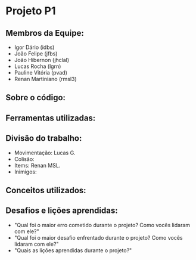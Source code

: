 # Projeto P1
## Membros da Equipe:
 - Igor Dário (idbs)
 - João Felipe (jfbs)
 - João Hibernon (jhclal)
 - Lucas Rocha (lgrn)
 - Pauline Vitória (pvad)
 - Renan Martiniano (rmsl3)

## Sobre o código:

## Ferramentas utilizadas:

## Divisão do trabalho:
 - Movimentação: Lucas G.
 - Colisão:
 - Items: Renan MSL.
 - Inimigos: 

## Conceitos utilizados:

## Desafios e lições aprendidas:
 - "Qual foi o maior erro cometido durante o projeto? Como vocês lidaram com ele?"
 - "Qual foi o maior desafio enfrentado durante o projeto? Como vocês lidaram com ele?"
 - "Quais as lições aprendidas durante o projeto?"
